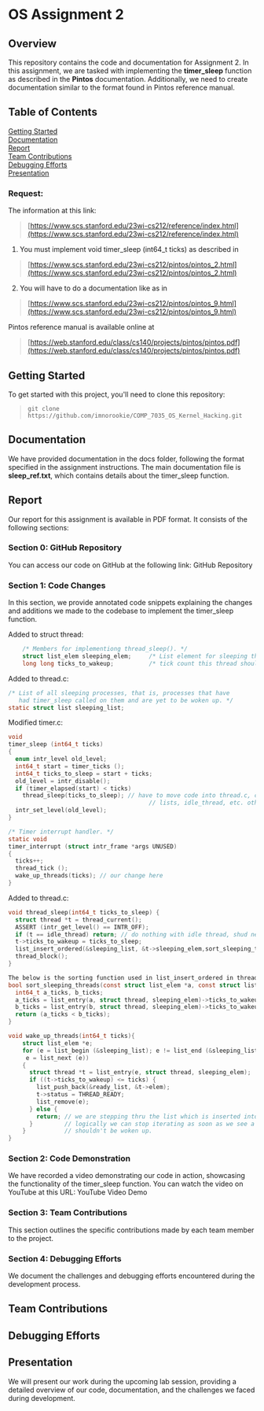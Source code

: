 # OS Assignment 2

## Overview

This repository contains the code and documentation for Assignment 2. In this assignment, we are tasked with implementing the **timer_sleep** function as described in the **Pintos** documentation. Additionally, we need to create documentation similar to the format found in Pintos reference manual.

## Table of Contents
[Getting Started](#start)<br>
[Documentation](#documentation)<br>
[Report](#report)<br>
[Team Contributions](#team)<br>
[Debugging Efforts](#debugging)<br>
[Presentation](#presentation)<br>

### Request:

The information at this link: 

> [https://www.scs.stanford.edu/23wi-cs212/reference/index.html](https://www.scs.stanford.edu/23wi-cs212/reference/index.html)


1.	You must implement void timer_sleep (int64_t ticks) as described in

>  [https://www.scs.stanford.edu/23wi-cs212/pintos/pintos_2.html](https://www.scs.stanford.edu/23wi-cs212/pintos/pintos_2.html)

2.	You will have to do a documentation like as in
> [https://www.scs.stanford.edu/23wi-cs212/pintos/pintos_9.html](https://www.scs.stanford.edu/23wi-cs212/pintos/pintos_9.html)

Pintos reference manual is available online at
> [https://web.stanford.edu/class/cs140/projects/pintos/pintos.pdf](https://web.stanford.edu/class/cs140/projects/pintos/pintos.pdf)

## Getting Started <a name="start"></a>


To get started with this project, you'll need to clone this repository:

> ``git clone https://github.com/imnorookie/COMP_7035_OS_Kernel_Hacking.git``


## Documentation <a name="documentation"></a>

We have provided documentation in the docs folder, following the format specified in the assignment instructions. The main documentation file is **sleep_ref.txt**, which contains details about the timer_sleep function.

## Report <a name="report"></a>

Our report for this assignment is available in PDF format. It consists of the following sections:

### Section 0: GitHub Repository
You can access our code on GitHub at the following link: GitHub Repository

### Section 1: Code Changes
In this section, we provide annotated code snippets explaining the changes and additions we made to the codebase to implement the timer_sleep function.

Added to struct thread:
```c
    /* Members for implementiong thread_sleep(). */
    struct list_elem sleeping_elem;     /* List element for sleeping threads list. */
    long long ticks_to_wakeup;          /* tick count this thread should wake up on (if slept). */
```
Added to thread.c:
```c
/* List of all sleeping processes, that is, processes that have
   had timer_sleep called on them and are yet to be woken up. */
static struct list sleeping_list;
```

Modified timer.c:
```c
void
timer_sleep (int64_t ticks) 
{
  enum intr_level old_level;
  int64_t start = timer_ticks ();
  int64_t ticks_to_sleep = start + ticks;
  old_level = intr_disable();  
  if (timer_elapsed(start) < ticks)
    thread_sleep(ticks_to_sleep); // have to move code into thread.c, can't access
                                        // lists, idle_thread, etc. otherwise
  intr_set_level(old_level);
}

/* Timer interrupt handler. */
static void
timer_interrupt (struct intr_frame *args UNUSED)
{
  ticks++;
  thread_tick ();
  wake_up_threads(ticks); // our change here
}
```

Added to thread.c:
```c
void thread_sleep(int64_t ticks_to_sleep) {
  struct thread *t = thread_current();
  ASSERT (intr_get_level() == INTR_OFF);
  if (t == idle_thread) return; // do nothing with idle thread, shud never be slept
  t->ticks_to_wakeup = ticks_to_sleep;
  list_insert_ordered(&sleeping_list, &t->sleeping_elem,sort_sleeping_threads,NULL); 
  thread_block();
}

The below is the sorting function used in list_insert_ordered in thread_sleep.
bool sort_sleeping_threads(const struct list_elem *a, const struct list_elem *b, void *aux UNUSED) {
  int64_t a_ticks, b_ticks;
  a_ticks = list_entry(a, struct thread, sleeping_elem)->ticks_to_wakeup;
  b_ticks = list_entry(b, struct thread, sleeping_elem)->ticks_to_wakeup;
  return (a_ticks < b_ticks);
}

void wake_up_threads(int64_t ticks){
    struct list_elem *e;
    for (e = list_begin (&sleeping_list); e != list_end (&sleeping_list);
     e = list_next (e))
    {
      struct thread *t = list_entry(e, struct thread, sleeping_elem);
      if ((t->ticks_to_wakeup) <= ticks) {
        list_push_back(&ready_list, &t->elem);
        t->status = THREAD_READY;
        list_remove(e);
      } else {
        return; // we are stepping thru the list which is inserted into sorted order.
      }         // logically we can stop iterating as soon as we see a thread that 
    }           // shouldn't be woken up.
}
```

### Section 2: Code Demonstration
We have recorded a video demonstrating our code in action, showcasing the functionality of the timer_sleep function. You can watch the video on YouTube at this URL: YouTube Video Demo

### Section 3: Team Contributions
This section outlines the specific contributions made by each team member to the project.

### Section 4: Debugging Efforts
We document the challenges and debugging efforts encountered during the development process.


## Team Contributions <a name="team"></a>

## Debugging Efforts <a name="debugging"></a>

## Presentation <a name="presentation"></a>

We will present our work during the upcoming lab session, providing a detailed overview of our code, documentation, and the challenges we faced during development.

